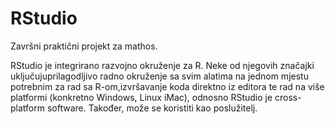 # RStudio

Završni praktični projekt za mathos.

RStudio je integrirano razvojno okruženje za R. Neke od njegovih značajki uključujuprilagodljivo radno okruženje sa svim alatima na jednom mjestu potrebnim za rad sa R-om,izvršavanje koda direktno iz editora te rad na više platformi (konkretno Windows, Linux iMac), odnosno RStudio je cross-platform software. Također, može se koristiti kao poslužitelj.
